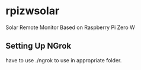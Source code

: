 # rpizwsolar

Solar Remote Monitor Based on Raspberry Pi Zero W

## Setting Up NGrok

have to use ./ngrok to use in appropriate folder.

